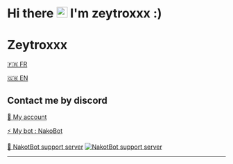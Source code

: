 <h1>Hi there <img src="https://media.giphy.com/media/hvRJCLFzcasrR4ia7z/giphy.gif" width="25px"> I'm zeytroxxx :) </h1>

# Zeytroxxx
[🇫🇷 FR](https://github.com/zeytroxxx/Zeytroxxx/blob/README.md/README.md)  

[🇬🇧 EN](https://github.com/zeytroxxx/Zeytroxxx/blob/README.md/README_EN.md)

## Contact me by discord
[👋 My account](https://discord.com/users/752559885190824026)

[⚡ My bot : NakoBot](https://discord.com/oauth2/authorize?client_id=801523961539330078&permissions=8&scope=bot)

[💬 NakotBot support server](https://discord.com/invite/UNc9pUX8yd) [![NakotBot support server](https://discord.com/api/guilds/831566848465174579/widget.png)](https://discord.com/invite/UNc9pUX8yd)
****

